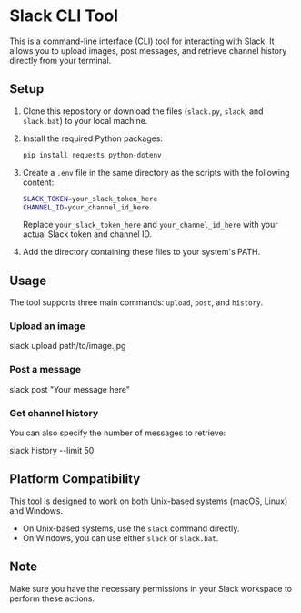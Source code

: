 # Slack CLI Tool

This is a command-line interface (CLI) tool for interacting with Slack. It allows you to upload images, post messages, and retrieve channel history directly from your terminal.

## Setup

1. Clone this repository or download the files (`slack.py`, `slack`, and `slack.bat`) to your local machine.

2. Install the required Python packages:
   ```bash
   pip install requests python-dotenv
   ```

3. Create a `.env` file in the same directory as the scripts with the following content:
   ```bash
   SLACK_TOKEN=your_slack_token_here
   CHANNEL_ID=your_channel_id_here
   ```
   Replace `your_slack_token_here` and `your_channel_id_here` with your actual Slack token and channel ID.

4. Add the directory containing these files to your system's PATH.

## Usage

The tool supports three main commands: `upload`, `post`, and `history`.

### Upload an image
slack upload path/to/image.jpg
### Post a message
slack post "Your message here"
### Get channel history

You can also specify the number of messages to retrieve:

slack history --limit 50

## Platform Compatibility

This tool is designed to work on both Unix-based systems (macOS, Linux) and Windows.

- On Unix-based systems, use the `slack` command directly.
- On Windows, you can use either `slack` or `slack.bat`.

## Note

Make sure you have the necessary permissions in your Slack workspace to perform these actions.